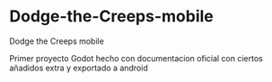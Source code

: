 # Dodge-the-Creeps-mobile
Dodge the Creeps mobile

Primer proyecto Godot hecho con documentacion oficial con ciertos añadidos extra y exportado a android
